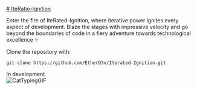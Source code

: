 [# IteRatio-Ignition](https://www.figma.com/proto/kSdkw0qzbYIf9ERKwKOemU/SolaRate---Ignition?type=design&node-id=15-8&t=LH9BCD0vRTQd4rKE-1&scaling=scale-down&page-id=0%3A1&starting-point-node-id=12%3A41)

Enter the fire of IteRated-Ignition, where iterative power ignites every aspect of development. Blaze the stages with impressive velocity and go beyond the boundaries of code in a fiery adventure towards technological excellence ✨ 

Clone the repository with: <br>
```
git clone https://github.com/EtherD3v/Iterated-Ignition.git
```
In development <br>![CatTypingGIF](https://github.com/EtherD3v/IteRatio-Ignition/assets/118121669/e7f26925-0905-4ea7-b2ca-e7533eb5be82)
